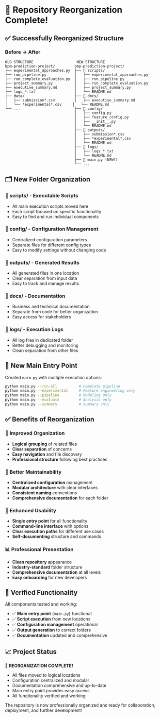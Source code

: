 # 🎉 Repository Reorganization Complete!

## ✅ **Successfully Reorganized Structure**

### **Before → After**
```
OLD STRUCTURE                    NEW STRUCTURE
bpm-prediction-project/         bmp-prediction-project/
├── experimental_approaches.py  ├── 📁 scripts/
├── run_pipeline.py             │   ├── experimental_approaches.py
├── run_complete_evaluation.py  │   ├── run_pipeline.py  
├── project_summary.py          │   ├── run_complete_evaluation.py
├── executive_summary.md        │   ├── project_summary.py
├── logs_*.txt                  │   └── README.md
├── data/                       ├── 📁 docs/
│   ├── submission*.csv         │   ├── executive_summary.md
│   └── *experimental*.csv     │   └── README.md
└── ...                         ├── 📁 config/
                                │   ├── config.py
                                │   ├── feature_config.py
                                │   ├── __init__.py
                                │   └── README.md
                                ├── 📁 outputs/
                                │   ├── submission*.csv
                                │   ├── *experimental*.csv
                                │   └── README.md
                                ├── 📁 logs/
                                │   ├── logs_*.txt
                                │   └── README.md
                                ├── 🚀 main.py (NEW!)
                                └── ...
```

## 🗂️ **New Folder Organization**

### 📁 **scripts/** - Executable Scripts
- All main execution scripts moved here
- Each script focused on specific functionality
- Easy to find and run individual components

### 📁 **config/** - Configuration Management  
- Centralized configuration parameters
- Separate files for different config types
- Easy to modify settings without changing code

### 📁 **outputs/** - Generated Results
- All generated files in one location
- Clear separation from input data
- Easy to track and manage results

### 📁 **docs/** - Documentation
- Business and technical documentation
- Separate from code for better organization
- Easy access for stakeholders

### 📁 **logs/** - Execution Logs
- All log files in dedicated folder
- Better debugging and monitoring
- Clean separation from other files

## 🚀 **New Main Entry Point**

Created `main.py` with multiple execution options:
```bash
python main.py --run-all          # Complete pipeline
python main.py --experimental     # Feature engineering only
python main.py --pipeline         # Modeling only  
python main.py --evaluate         # Analysis only
python main.py --summary          # Summary only
```

## ✅ **Benefits of Reorganization**

### 🎯 **Improved Organization**
- **Logical grouping** of related files
- **Clear separation** of concerns
- **Easy navigation** and file discovery
- **Professional structure** following best practices

### 🔧 **Better Maintainability**
- **Centralized configuration** management
- **Modular architecture** with clear interfaces
- **Consistent naming** conventions
- **Comprehensive documentation** for each folder

### 🚀 **Enhanced Usability**
- **Single entry point** for all functionality
- **Command-line interface** with options
- **Clear execution paths** for different use cases
- **Self-documenting** structure and commands

### 📊 **Professional Presentation**
- **Clean repository** appearance
- **Industry-standard** folder structure
- **Comprehensive documentation** at all levels
- **Easy onboarding** for new developers

## 🧪 **Verified Functionality**

All components tested and working:
- ✅ **Main entry point** (`main.py`) functional
- ✅ **Script execution** from new locations
- ✅ **Configuration management** operational
- ✅ **Output generation** to correct folders
- ✅ **Documentation** updated and comprehensive

## 📈 **Project Status**

**🎉 REORGANIZATION COMPLETE!**
- All files moved to logical locations
- Configuration centralized and modular
- Documentation comprehensive and up-to-date
- Main entry point provides easy access
- All functionality verified and working

The repository is now professionally organized and ready for collaboration, deployment, and further development!
